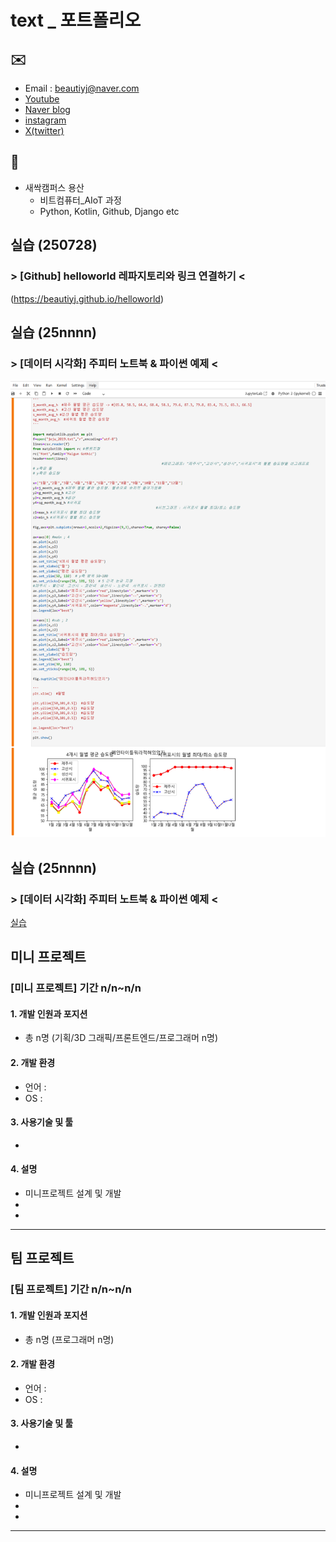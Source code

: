 # text _ 포트폴리오

## ✉️
* Email : beautiyj@naver.com
* [Youtube](https://www.youtube.com/@%EB%8C%80%EC%82%B4%EC%9D%B4%EC%9D%98%ED%95%98%EB%A3%A8)
* [Naver blog](https://blog.naver.com/beautiyj)
* [instagram](https://www.instagram.com/beautiyj)
* [X(twitter)](https://x.com/char_ming_xoxo?t=v48kbu3QYkA33QK-GLUYCg&s=09)
  
## 🐾
* 새싹캠퍼스 용산
	+ 비트컴퓨터_AIoT 과정
	+ Python, Kotlin, Github, Django etc

## 

## 실습 (250728)
### > [Github] helloworld 레파지토리와 링크 연결하기 <
(https://beautiyj.github.io/helloworld)

## 실습 (25nnnn)
### > [데이터 시각화] 주피터 노트북 & 파이썬 예제 <
<img src="실습3_주피터노트북CSV_제주+그래프_250708.png"/>

## 실습 (25nnnn)
### > [데이터 시각화] 주피터 노트북 & 파이썬 예제 <
[실습](/4조_김윤정_실습_주석제거버전_250710.ipynb)


## 미니 프로젝트
### [미니 프로젝트] 기간 n/n~n/n
#### 1. 개발 인원과 포지션
+ 총 n명 (기획/3D 그래픽/프론트엔드/프로그래머 n명)
#### 2. 개발 환경
+ 언어 :
+ OS :
#### 3. 사용기술 및 툴
+ 
#### 4. 설명
+ 미니프로젝트 설계 및 개발
+ 
+
***

## 팀 프로젝트
### [팀 프로젝트] 기간 n/n~n/n
#### 1. 개발 인원과 포지션
+ 총 n명 (프로그래머 n명)
#### 2. 개발 환경
+ 언어 :
+ OS :
#### 3. 사용기술 및 툴
+ 
#### 4. 설명
+ 미니프로젝트 설계 및 개발
+ 
+
***

